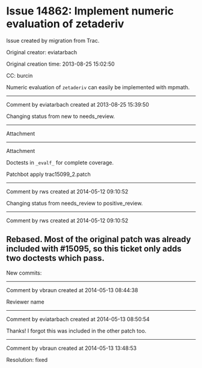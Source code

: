 # Issue 14862: Implement numeric evaluation of zetaderiv

Issue created by migration from Trac.

Original creator: eviatarbach

Original creation time: 2013-08-25 15:02:50

CC:  burcin

Numeric evaluation of `zetaderiv` can easily be implemented with mpmath.


---

Comment by eviatarbach created at 2013-08-25 15:39:50

Changing status from new to needs_review.


---

Attachment


---

Attachment

Doctests in `_evalf_` for complete coverage.

Patchbot apply trac15099_2.patch


---

Comment by rws created at 2014-05-12 09:10:52

Changing status from needs_review to positive_review.


---

Comment by rws created at 2014-05-12 09:10:52

Rebased. Most of the original patch was already included with #15095, so this ticket only adds two doctests which pass.
----
New commits:


---

Comment by vbraun created at 2014-05-13 08:44:38

Reviewer name


---

Comment by eviatarbach created at 2014-05-13 08:50:54

Thanks! I forgot this was included in the other patch too.


---

Comment by vbraun created at 2014-05-13 13:48:53

Resolution: fixed

